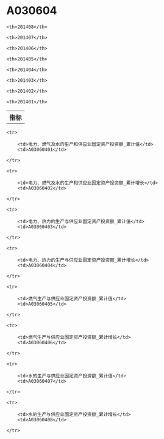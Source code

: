 A030604
======


<table>

<tr>
    <th>指标</th>
    
    <th>201408</th>
    
    <th>201407</th>
    
    <th>201406</th>
    
    <th>201405</th>
    
    <th>201404</th>
    
    <th>201403</th>
    
    <th>201402</th>
    
    <th>201401</th>
    
</tr>



</table>

<table>
    
    <tr>

        <td>电力、燃气及水的生产和供应业固定资产投资额_累计值</td>
        <td>A03060401</td>

    </tr>
    
    <tr>

        <td>电力、燃气及水的生产和供应业固定资产投资额_累计增长</td>
        <td>A03060402</td>

    </tr>
    
    <tr>

        <td>电力、热力的生产与供应业固定资产投资额_累计值</td>
        <td>A03060403</td>

    </tr>
    
    <tr>

        <td>电力、热力的生产与供应业固定资产投资额_累计增长</td>
        <td>A03060404</td>

    </tr>
    
    <tr>

        <td>燃气生产与供应业固定资产投资额_累计值</td>
        <td>A03060405</td>

    </tr>
    
    <tr>

        <td>燃气生产与供应业固定资产投资额_累计增长</td>
        <td>A03060406</td>

    </tr>
    
    <tr>

        <td>水的生产与供应业固定资产投资额_累计值</td>
        <td>A03060407</td>

    </tr>
    
    <tr>

        <td>水的生产与供应业固定资产投资额_累计增长</td>
        <td>A03060408</td>

    </tr>
    
</table>